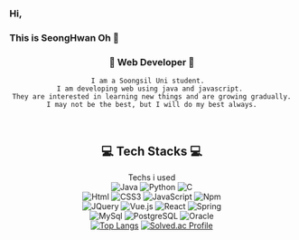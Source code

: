 ### Hi, 
### This is SeongHwan Oh 👋

<div align="center">
    
### 🌱 Web Developer 🌱
    
    I am a Soongsil Uni student.  
    I am developing web using java and javascript. 
    They are interested in learning new things and are growing gradually.
    I may not be the best, but I will do my best always.
<br/>

 ## 💻 Tech Stacks 💻
    
Techs i used <br/> 
<img alt="Java" src ="https://img.shields.io/badge/Java-007396.svg?&style=for-the-badge&logo=Java&logoColor=white"/> <img alt="Python" src ="https://img.shields.io/badge/Python-3776AB.svg?&style=for-the-badge&logo=Python&logoColor=white"/> <img alt="C" src="https://img.shields.io/badge/C-A8B9CC.svg?&style=for-the-badge&logo=C&logoColor=white"/> </br> <img alt="Html" src ="https://img.shields.io/badge/HTML-E34F26.svg?&style=for-the-badge&logo=HTML5&logoColor=white"/> <img alt="CSS3" src ="https://img.shields.io/badge/CSS3-FF9933.svg?&style=for-the-badge&logo=CSS3&logoColor=white"/>  <img alt="JavaScript" src ="https://img.shields.io/badge/JavaScript-F7DF1E.svg?&style=for-the-badge&logo=JavaScript&logoColor=white"/> <img alt="Npm" src ="https://img.shields.io/badge/npm-CB3837.svg?&style=for-the-badge&logo=npm&logoColor=white"/> <br/> <img alt="JQuery" src ="https://img.shields.io/badge/JQuery-0769AD .svg?&style=for-the-badge&logo=JQuery&logoColor=white"/> <img alt="Vue.js" src ="https://img.shields.io/badge/Vue.js-4FC08D.svg?&style=for-the-badge&logo=Vue.js&logoColor=white"/>  <img alt="React" src ="https://img.shields.io/badge/React-61DAFB.svg?&style=for-the-badge&logo=React&logoColor=white"/>  <img alt="Spring" src ="https://img.shields.io/badge/Spring-6DB33F.svg?&style=for-the-badge&logo=Spring&logoColor=white"/> </br> <img alt="MySql" src ="https://img.shields.io/badge/Mysql-4479A1.svg?&style=for-the-badge&logo=MySql&logoColor=white"/> <img alt="PostgreSQL" src ="https://img.shields.io/badge/PostgreSQL-4169E1.svg?&style=for-the-badge&logo=PostgreSQL&logoColor=white"/> <img alt="Oracle" src ="https://img.shields.io/badge/Oracle-F80000.svg?&style=for-the-badge&logo=Oracle&logoColor=white"/>
<br/>
[![Top Langs](https://github-readme-stats.vercel.app/api/top-langs/?username=osh0678&layout=compact&hide=html,css)](https://github.com/anuraghazra/github-readme-stats)
[![Solved.ac Profile](http://mazassumnida.wtf/api/generate_badge?boj=osh0678)](https://solved.ac/osh0678)
<br/>
<!--
**osh0678/osh0678** is a ✨ _special_ ✨ repository because its `README.md` (this file) appears on your GitHub profile.
